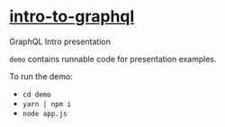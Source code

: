 # [intro-to-graphql](gitpitch.com/jsjaspreet/intro-to-graphql)

GraphQL Intro presentation

`demo` contains runnable code for presentation examples.


To run the demo:
  - `cd demo`
  - `yarn | npm i`
  - `node app.js`
